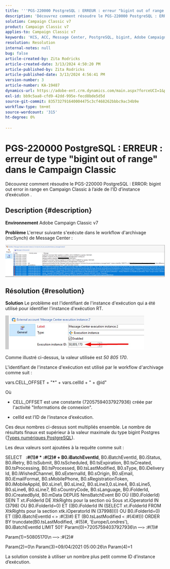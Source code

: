 ```yaml
---
title: '''PGS-220000 PostgreSQL : ERREUR : erreur "bigint out of range in Campaign Classic"'
description: 'Découvrez comment résoudre le PGS-220000 PostgreSQL : ERROR: bigint out error in Campaign Classic'
solution: Campaign Classic v7
product: Campaign Classic v7
applies-to: Campaign Classic v7
keywords: 'KCS, ACC, Message Center, PostgreSQL, bigint, Adobe Campaign Classic v7, PGS-220000, ERROR : bigint out, dépannage'
resolution: Resolution
internal-notes: null
bug: false
article-created-by: Zita Rodricks
article-created-date: 3/13/2024 4:50:20 PM
article-published-by: Zita Rodricks
article-published-date: 3/13/2024 4:56:41 PM
version-number: 3
article-number: KA-19487
dynamics-url: https://adobe-ent.crm.dynamics.com/main.aspx?forceUCI=1&pagetype=entityrecord&etn=knowledgearticle&id=f1155bc4-59e1-ee11-904d-6045bd0065b6
exl-id: bb9c5aa8-cfd9-42dd-995e-fecd8bde5d5d
source-git-commit: 835732791640004475c3cf468262bbbc9ac34b9e
workflow-type: tm+mt
source-wordcount: '315'
ht-degree: 0%

---
```


# PGS-220000 PostgreSQL : ERREUR : erreur de type &quot;bigint out of range&quot; dans le Campaign Classic


Découvrez comment résoudre le PGS-220000 PostgreSQL : ERROR: bigint out error in range en Campaign Classic à l’aide de l’ID d’instance d’exécution .

## Description {#description}


<b>Environnement</b>
Adobe Campaign Classic v7

<b>Problème</b>
L&#39;erreur suivante s&#39;exécute dans le workflow d&#39;archivage (mcSynch) de Message Center :

![](assets/___f3155bc4-59e1-ee11-904d-6045bd0065b6___.png)




## Résolution {#resolution}


<b>Solution</b>
Le problème est l&#39;identifiant de l&#39;instance d&#39;exécution qui a été utilisé pour identifier l&#39;instance d&#39;exécution RT.

![](assets/b19e48ed-65d1-ec11-a7b5-00224809c556.png)

Comme illustré ci-dessus, la valeur utilisée est *50 805 170*.

L&#39;identifiant de l&#39;instance d&#39;exécution est utilisé par le workflow d&#39;archivage comme suit :

vars.CELL_OFFSET + &quot;\*&quot; + vars.cellId + &quot; + @id&quot;

Où

- CELL_OFFSET est une constante (72057594037927936) créée par l&#39;activité &quot;Informations de connexion&quot;.

- cellId est l’ID de l’instance d’exécution.

Ces deux nombres ci-dessus sont multipliés ensemble. Le nombre de résultats finaux est supérieur à la valeur maximale du type bigint Postgres ([Types numériques PostgreSQL](https://www.postgresql.org/docs/10/datatype-numeric.html)).

Les deux valeurs sont ajoutées à la requête comme suit :

SELECT   <b>:#(1)# \* :#(2)# + B0.iBatchEventId</b>, B0.iBatchEventId, B0.iStatus, B0.iRetry, B0.tsSubmit, B0.tsScheduled, B0.tsExpiration, B0.tsCreated, B0.tsProcessing, B0.tsProcessed, B0.tsLastModified, B0.sType, B0.iDelivery Id, B0.iWishedChannel, B0.sExternalId, B0.sOrigin, B0.sEmail, B0.iEmailFormat, B0.sMobilePhone, B0.sRegistrationToken, B0.iMobileAppId, B0.sLine1, B0.sLine2, B0.sLine3,0.sLine4, B0.sLine5, B0.sLine6, B0.sLine7, B0.sCountryCode, B0.sLanguage, B0.iFolderId, B0.iCreatedById, B0.mData DEPUIS NmsBatchEvent B0 OÙ ((B0.iFolderId) SEIN T xt.iFolderId DE XtkRights pour la section où Sous xt.iOperatorId IN (3798) OU B0.iFolderId=0) ET ((B0.iFolderId IN (SELECT xt.iFolderId FROM XtkRights pour la section xtk.iOperatorId IN (37998)))) OU B0.iFolderId=0) ET ((B0.iBatchEventId `<` `>`  :#(3)#) ET (B0.tsLastModified `<`  :#(4)#))) ORDER BY truncdate(B0.tsLastModified, :#(5)#, &#39;Europe/Londres&#39;), B0.iBatchEventId LIMIT 501&#39; Param(0)=72057594037927936\n —`>`  :#(1)#

Param(1)=50805170\n —`>`  :#(2)#

Param(2)=0\n Param(3)=09/04/2021 05:00:26\n Param(4)=1

La solution consiste à utiliser un nombre plus petit comme ID d’instance d’exécution.
